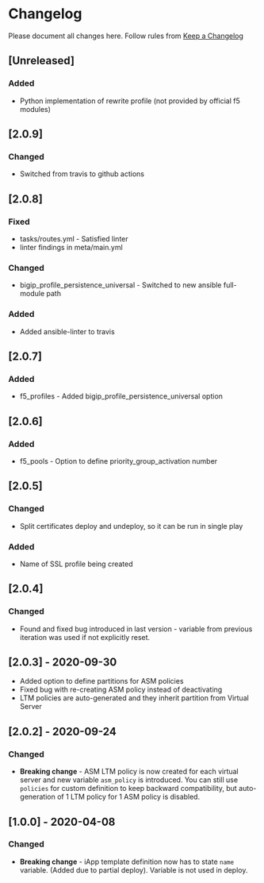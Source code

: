 # Changelog

Please document all changes here.
Follow rules from [Keep a Changelog](https://keepachangelog.com/en/0.3.0/)

## [Unreleased]
### Added
- Python implementation of rewrite profile (not provided by official f5 modules)

## [2.0.9]
### Changed
- Switched from travis to github actions

## [2.0.8]
### Fixed
- tasks/routes.yml - Satisfied linter
- linter findings in meta/main.yml

### Changed
- bigip_profile_persistence_universal - Switched to new ansible full-module path

### Added
- Added ansible-linter to travis

## [2.0.7]
### Added
- f5_profiles - Added bigip_profile_persistence_universal option

## [2.0.6]
### Added
- f5_pools - Option to define priority_group_activation number

## [2.0.5]
### Changed
- Split certificates deploy and undeploy, so it can be run in single play
### Added
- Name of SSL profile being created

## [2.0.4]
### Changed
- Found and fixed bug introduced in last version - variable from previous iteration was used if not explicitly reset.

## [2.0.3] - 2020-09-30
- Added option to define partitions for ASM policies
- Fixed bug with re-creating ASM policy instead of deactivating
- LTM policies are auto-generated and they inherit partition from Virtual Server

## [2.0.2] - 2020-09-24
### Changed
- **Breaking change** - ASM LTM policy is now created for each virtual server and new variable `asm_policy` is introduced. You can still use `policies` for custom definition to keep backward compatibility, but auto-generation of 1 LTM policy for 1 ASM policy is disabled.

## [1.0.0] - 2020-04-08
### Changed
- **Breaking change** - iApp template definition now has to state `name` variable. (Added due to partial deploy). Variable is not used in deploy.

